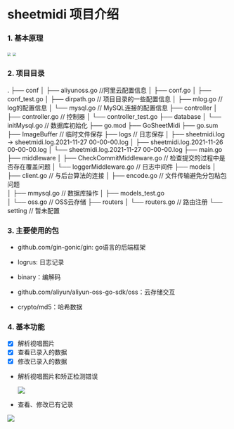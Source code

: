 # sheetmidi 项目介绍

### 1. 基本原理



<img src="D:\Work\demo\sheetmidi\images\step1.png" style="zoom:50%;" />

<img src="D:\Work\demo\sheetmidi\images\step2.png" style="zoom:50%;" />

### 2. 项目目录

.
├── conf
│   ├── aliyunoss.go	//阿里云配置信息
│   ├── conf.go	
│   ├── conf_test.go
│   ├── dirpath.go	//	项目目录的一些配置信息
│   ├── mlog.go		// 	log的配置信息
│   └── mysql.go  	// MySQL连接的配置信息
├── controller
│   ├── controller.go	// 控制器
│   └── controller_test.go
├── database
│   └── initMysql.go	// 数据库初始化
├── go.mod
├── GoSheetMidi
├── go.sum
├── ImageBuffer	//	临时文件保存
├── logs	// 日志保存
│   ├── sheetmidi.log -> sheetmidi.log.2021-11-27 00-00-00.log
│   ├── sheetmidi.log.2021-11-26 00-00-00.log
│   └── sheetmidi.log.2021-11-27 00-00-00.log
├── main.go
├── middleware
│   ├── CheckCommitMiddleware.go	// 检查提交的过程中是否存在覆盖问题
│   └── loggerMiddleware.go	//	日志中间件
├── models
│   ├── client.go	//	与后台算法的连接
│   ├── encode.go	//	文件传输避免分包粘包问题	
│   ├── mmysql.go	//  数据库操作
│   ├── models_test.go	
│   └── oss.go	//  OSS云存储
├── routers
│   └── routers.go	//	路由注册
└── setting	//	暂未配置

### 3. 主要使用的包

- github.com/gin-gonic/gin:	go语言的后端框架


- logrus:	日志记录


- binary：编解码


- github.com/aliyun/aliyun-oss-go-sdk/oss：云存储交互


- crypto/md5：哈希数据

### 4. 基本功能

- [x] 解析视唱图片
- [x] 查看已录入的数据
- [x] 修改已录入的数据

- 解析视唱图片和矫正检测错误

  ![](D:\Work\demo\sheetmidi\images\演示1.png)

- 查看、修改已有记录

![](D:\Work\demo\sheetmidi\images\演示2.png)